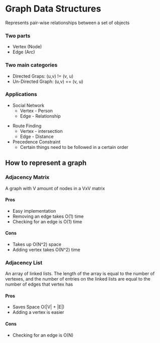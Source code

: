 # Graph Data Structures
Represents pair-wise relationships between a set of objects
###  Two parts
* Vertex (Node)
* Edge (Arc)
 
### Two main categories
- Directed Graps: (u,v) != (v, u)
- Un-Directed Graph: (u,v) == (v, u)
 
###  Applications
- Social Network
	* Vertex - Person
	* Edge - Relationship
* Route Finding
	* Vertex - intersection
	* Edge - Distance
* Precedence Constraint
	* Certain things need to be followed in a certain order
 
##  How to represent a graph
###  Adjacency Matrix
 A graph with V amount of nodes in a VxV matrix
 
#### Pros
* Easy implementation
* Removing an edge takes O(1) time
* Checking for an edge is O(1) time
 
#### Cons
* Takes up O(N^2) space
* Adding vertex takes O(N^2) time
 
###  Adjacency List
 An array of linked lists. The length of the array is equal to the number of vertexes, and the number of entries on the linked lists are equal to the number of edges that vertex has
 
####  Pros
* Saves Space O(|V| + |E|)
* Adding a vertex is easier
 
####  Cons
* Checking for an edge is O(N)
